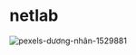 # netlab
![pexels-dương-nhân-1529881](https://user-images.githubusercontent.com/96301284/147843445-cad5989a-0a7a-490c-bd96-733a397ddf74.png)

